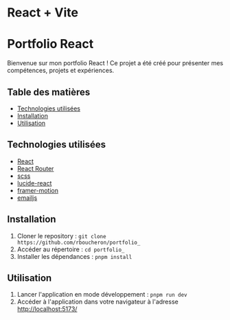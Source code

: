 # React + Vite

# Portfolio React

Bienvenue sur mon portfolio React ! Ce projet a été créé pour présenter mes compétences, projets et expériences.

## Table des matières


- [Technologies utilisées](#technologies-utilisées)
- [Installation](#installation)
- [Utilisation](#utilisation)


## Technologies utilisées

- [React](https://reactjs.org/)
- [React Router](https://reactrouter.com/)
- [scss](https://sass-lang.com/)
- [lucide-react](https://lucide.dev/icons/x)
- [framer-motion](https://www.framer.com/motion/)
- [emailjs](https://www.emailjs.com/)

## Installation

1. Cloner le repository : `git clone https://github.com/rboucheron/portfolio_`
2. Accéder au répertoire : `cd portfolio_`
3. Installer les dépendances : `pnpm install`

## Utilisation

1. Lancer l'application en mode développement : `pnpm run dev`
2. Accéder à l'application dans votre navigateur à l'adresse [http://localhost:5173/](http://localhost:5173/)


